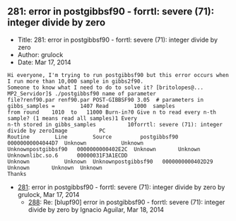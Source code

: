 ## 281: error in postgibbsf90 - forrtl: severe (71): integer divide by zero

- Title: 281: error in postgibbsf90 - forrtl: severe (71): integer divide by zero
- Author: grulock
- Date: Mar 17, 2014
```
Hi everyone, I'm trying to run postgibbsf90 but this error occurs when I run more than 10,000 sample in gibbs2f90.
Someone to know what I need to do to solve it? [britolopes@... MP2_Servidor]$ ./postgibbsf90 name of parameter
file?renf90.par renf90.par POST-GIBBSF90 3.05  # parameters in gibbs_samples =	      1407 Read        1000  samples
from round	  1010	to	 11000 Burn-in?0 Give n to read every n-th sample? (1 means read all samples)1 Every
n-th stored in gibbs_samples	      10forrtl: severe (71): integer divide by zeroImage	      PC	       
Routine 	   Line        Source		  postgibbsf90	     00000000004044D7  Unknown		     Unknown 
Unknownpostgibbsf90	  0000000000402E2C  Unknown		  Unknown  Unknownlibc.so.6	     00000031F3A1ECDD 
Unknown 	      Unknown  Unknownpostgibbsf90	 0000000000402D29  Unknown		 Unknown  Unknown
Thanks
```

- [281](0281.md): error in postgibbsf90 - forrtl: severe (71): integer divide by zero by grulock, Mar 17, 2014
    - [288](0288.md): Re: [blupf90] error in postgibbsf90 - forrtl: severe (71): integer divide by zero by Ignacio Aguilar, Mar 18, 2014

